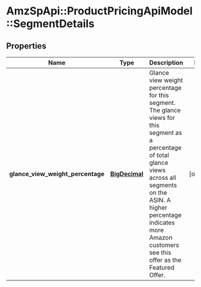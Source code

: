 # AmzSpApi::ProductPricingApiModel::SegmentDetails

## Properties
Name | Type | Description | Notes
------------ | ------------- | ------------- | -------------
**glance_view_weight_percentage** | [**BigDecimal**](BigDecimal.md) | Glance view weight percentage for this segment. The glance views for this segment as a percentage of total glance views across all segments on the ASIN. A higher percentage indicates more Amazon customers see this offer as the Featured Offer. | [optional] 

